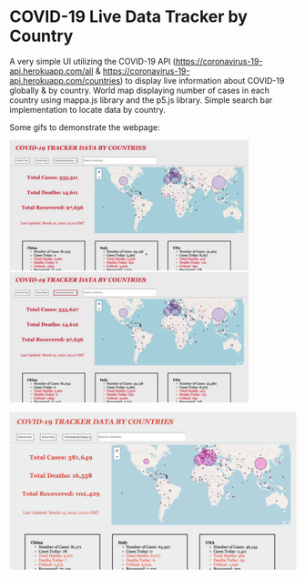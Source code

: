 # COVID-19 Live Data Tracker by Country

A very simple UI utilizing the COVID-19 API (https://coronavirus-19-api.herokuapp.com/all & https://coronavirus-19-api.herokuapp.com/countries) to display live information about COVID-19 globally & by country. World map displaying number of cases in each country using mappa.js library and the p5.js library. Simple search bar implementation to locate data by country.


Some gifs to demonstrate the webpage:

<img src="images/map1.gif" alt="HTML5 Icon" width="420">  <img src="images/search1.gif" alt="HTML5 Icon" width="420">


<img src="images/website.png" alt="HTML5 Icon" width="940">






